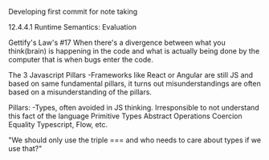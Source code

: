 Developing first commit for note taking

12.4.4.1 Runtime Semantics: Evaluation

Gettify's Law's #17
When there's a divergence between what you think(brain) is happening in the code and what is actually being done by the computer that is when bugs enter the code.

The 3 Javascript Pillars
-Frameworks like React or Angular are still JS and based on same fundamental pillars, it turns out misunderstandings are often based on a misunderstanding of the pillars.

Pillars:
-Types, often avoided in JS thinking. Irresponsible to not understand this fact of the language
Primitive Types
Abstract Operations
Coercion 
Equality
Typescript, Flow, etc.

"We should only use the triple === and who needs to care about types if we use that?"
